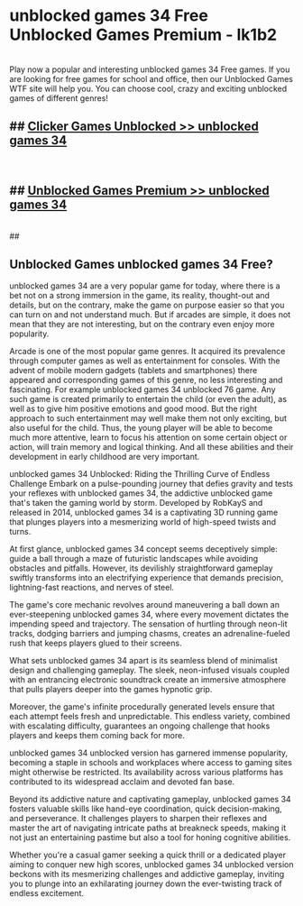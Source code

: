 # unblocked games 34 Free Unblocked Games Premium - lk1b2 <br>
<br>
Play now a popular and interesting unblocked games 34 Free games. If you are looking for free games for school and office, then our Unblocked Games WTF site will help you. You can choose cool, crazy and exciting unblocked games of different genres!


## ##  [Clicker Games Unblocked >> unblocked games 34](http://freeplayer.one?title=unblocked_games_34&ref=M1)
  <br>

##  ## [Unblocked Games Premium >> unblocked games 34](http://freeplayer.one?title=unblocked_games_34&ref=M1)
  <br>
  ##



## Unblocked Games unblocked games 34 Free?

unblocked games 34 are a very popular game for today, where there is a bet not on a strong immersion in the game, its reality, thought-out and details, but on the contrary, make the game on purpose easier so that you can turn on and not understand much. But if arcades are simple, it does not mean that they are not interesting, but on the contrary even enjoy more popularity.

Arcade is one of the most popular game genres. It acquired its prevalence through computer games as well as entertainment for consoles. With the advent of mobile modern gadgets (tablets and smartphones) there appeared and corresponding games of this genre, no less interesting and fascinating. For example unblocked games 34 unblocked 76 game. Any such game is created primarily to entertain the child (or even the adult), as well as to give him positive emotions and good mood. But the right approach to such entertainment may well make them not only exciting, but also useful for the child. Thus, the young player will be able to become much more attentive, learn to focus his attention on some certain object or action, will train memory and logical thinking. And all these abilities and their development in early childhood are very important.

unblocked games 34 Unblocked: Riding the Thrilling Curve of Endless Challenge
Embark on a pulse-pounding journey that defies gravity and tests your reflexes with unblocked games 34, the addictive unblocked game that's taken the gaming world by storm. Developed by RobKayS and released in 2014, unblocked games 34 is a captivating 3D running game that plunges players into a mesmerizing world of high-speed twists and turns.

At first glance, unblocked games 34 concept seems deceptively simple: guide a ball through a maze of futuristic landscapes while avoiding obstacles and pitfalls. However, its devilishly straightforward gameplay swiftly transforms into an electrifying experience that demands precision, lightning-fast reactions, and nerves of steel.

The game's core mechanic revolves around maneuvering a ball down an ever-steepening unblocked games 34, where every movement dictates the impending speed and trajectory. The sensation of hurtling through neon-lit tracks, dodging barriers and jumping chasms, creates an adrenaline-fueled rush that keeps players glued to their screens.

What sets unblocked games 34 apart is its seamless blend of minimalist design and challenging gameplay. The sleek, neon-infused visuals coupled with an entrancing electronic soundtrack create an immersive atmosphere that pulls players deeper into the games hypnotic grip.

Moreover, the game's infinite procedurally generated levels ensure that each attempt feels fresh and unpredictable. This endless variety, combined with escalating difficulty, guarantees an ongoing challenge that hooks players and keeps them coming back for more.

unblocked games 34 unblocked version has garnered immense popularity, becoming a staple in schools and workplaces where access to gaming sites might otherwise be restricted. Its availability across various platforms has contributed to its widespread acclaim and devoted fan base.

Beyond its addictive nature and captivating gameplay, unblocked games 34 fosters valuable skills like hand-eye coordination, quick decision-making, and perseverance. It challenges players to sharpen their reflexes and master the art of navigating intricate paths at breakneck speeds, making it not just an entertaining pastime but also a tool for honing cognitive abilities.

Whether you're a casual gamer seeking a quick thrill or a dedicated player aiming to conquer new high scores, unblocked games 34 unblocked version beckons with its mesmerizing challenges and addictive gameplay, inviting you to plunge into an exhilarating journey down the ever-twisting track of endless excitement.